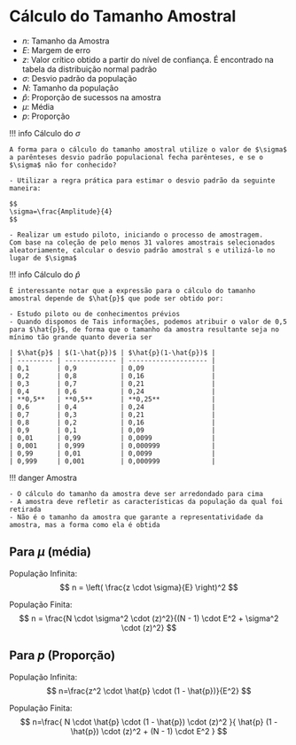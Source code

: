 # Cálculo do Tamanho Amostral

- $n$: Tamanho da Amostra
- $E$: Margem de erro
- $z$: Valor crítico obtido a partir do nível de confiança. É encontrado na tabela da distribuição normal padrão
- $\sigma$: Desvio padrão da população
- $N$: Tamanho da população
- $\hat{p}$: Proporção de sucessos na amostra
- $\mu$: Média
- $p$: Proporção

!!! info Cálculo do $\sigma$

    A forma para o cálculo do tamanho amostral utilize o valor de $\sigma$ a parênteses desvio padrão populacional fecha parênteses, e se o $\sigma$ não for conhecido?

    - Utilizar a regra prática para estimar o desvio padrão da seguinte maneira:

    $$
    \sigma=\frac{Amplitude}{4}
    $$

    - Realizar um estudo piloto, iniciando o processo de amostragem.
    Com base na coleção de pelo menos 31 valores amostrais selecionados aleatoriamente, calcular o desvio padrão amostral s e utilizá-lo no lugar de $\sigma$

!!! info Cálculo do $\hat{p}$

    É interessante notar que a expressão para o cálculo do tamanho amostral depende de $\hat{p}$ que pode ser obtido por:

    - Estudo piloto ou de conhecimentos prévios
    - Quando dispomos de Tais informações, podemos atribuir o valor de 0,5 para $\hat{p}$, de forma que o tamanho da amostra resultante seja no mínimo tão grande quanto deveria ser

    | $\hat{p}$ | $(1-\hat{p})$ | $\hat{p}(1-\hat{p})$ |
    | --------- | ------------- | -------------------- |
    | 0,1       | 0,9           | 0,09                 |
    | 0,2       | 0,8           | 0,16                 |
    | 0,3       | 0,7           | 0,21                 |
    | 0,4       | 0,6           | 0,24                 |
    | **0,5**   | **0,5**       | **0,25**             |
    | 0,6       | 0,4           | 0,24                 |
    | 0,7       | 0,3           | 0,21                 |
    | 0,8       | 0,2           | 0,16                 |
    | 0,9       | 0,1           | 0,09                 |
    | 0,01      | 0,99          | 0,0099               |
    | 0,001     | 0,999         | 0,000999             |
    | 0,99      | 0,01          | 0,0099               |
    | 0,999     | 0,001         | 0,000999             |

!!! danger Amostra

    - O cálculo do tamanho da amostra deve ser arredondado para cima
    - A amostra deve refletir as características da população da qual foi retirada
    - Não é o tamanho da amostra que garante a representatividade da amostra, mas a forma como ela é obtida

## Para $\mu$ (média)

População Infinita:
$$
n = \left( \frac{z \cdot \sigma}{E} \right)^2
$$

População Finita:
$$
n = \frac{N \cdot \sigma^2 \cdot (z)^2}{(N - 1) \cdot E^2 + \sigma^2 \cdot (z)^2}
$$

## Para $p$ (Proporção)

População Infinita:
$$
n=\frac{z^2 \cdot \hat{p} \cdot (1 - \hat{p})}{E^2}
$$

População Finita:
$$
n=\frac{
    N \cdot \hat{p} \cdot (1 - \hat{p}) \cdot (z)^2
}{
    \hat{p} (1 - \hat{p}) \cdot (z)^2 + (N - 1) \cdot  E^2
}
$$
